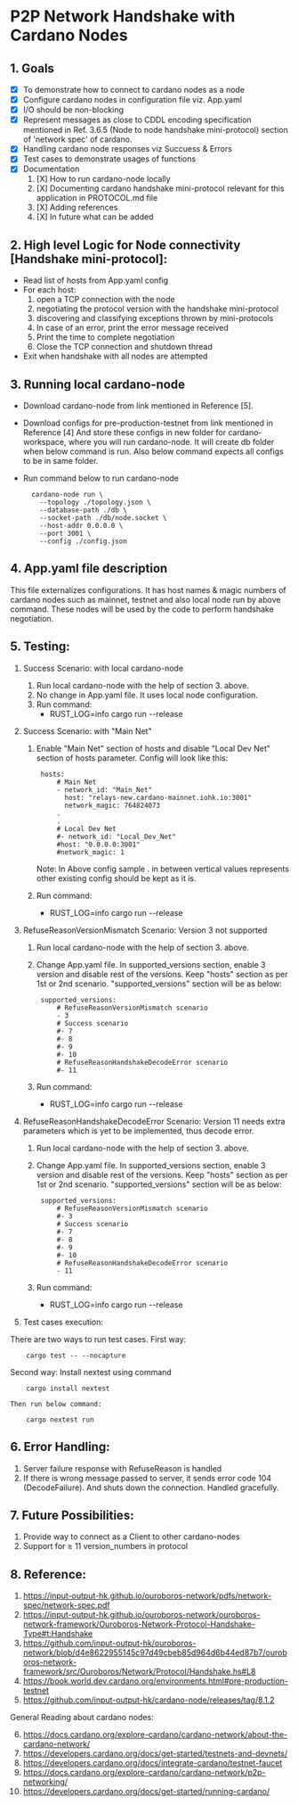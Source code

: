 # P2P Network Handshake with Cardano Nodes

## 1. Goals
- [X] To demonstrate how to connect to cardano nodes as a node
- [X] Configure cardano nodes in configuration file viz. App.yaml
- [X] I/O should be non-blocking
- [X] Represent messages as close to CDDL encoding specification mentioned in Ref. 3.6.5 (Node to node handshake mini-protocol) section of 'network spec' of cardano.
- [X] Handling cardano node responses viz Succuess & Errors
- [X] Test cases to demonstrate usages of functions
- [X] Documentation 
    1. [X] How to run cardano-node locally
    2. [X] Documenting cardano handshake mini-protocol relevant for this application in PROTOCOL.md file
    3. [X] Adding references
    4. [X] In future what can be added

## 2. High level Logic for Node connectivity [Handshake mini-protocol]:

* Read list of hosts from App.yaml config
* For each host:
    1. open a TCP connection with the node
    2. negotiating the protocol version with the handshake mini-protocol
    3. discovering and classifying exceptions thrown by mini-protocols
    4. In case of an error, print the error message received
    5. Print the time to complete negotiation
    6. Close the TCP connection and shutdown thread
* Exit when handshake with all nodes are attempted


## 3. Running local cardano-node

- Download cardano-node from link mentioned in Reference [5].
- Download configs for pre-production-testnet from link mentioned in Reference [4]
And store these configs in new folder for cardano-workspace, where you will run cardano-node.
It will create db folder when below command is run. Also below command expects all configs to be in same folder.

- Run command below to run cardano-node

        cardano-node run \
          --topology ./topology.json \
          --database-path ./db \
          --socket-path ./db/node.socket \
          --host-addr 0.0.0.0 \
          --port 3001 \
          --config ./config.json


## 4. App.yaml file description

This file externalizes configurations.
It has host names & magic numbers of cardano nodes such as mainnet, testnet and also local node run by above command.
These nodes will be used by the code to perform handshake negotiation.

## 5. Testing:

1. Success Scenario: with local cardano-node
    1. Run local cardano-node with the help of section 3. above.
    2. No change in App.yaml file. It uses local node configuration.
    3. Run command:
        * RUST_LOG=info cargo run --release

2. Success Scenario: with "Main Net"
    1. Enable "Main Net" section of hosts and disable "Local Dev Net" section of hosts parameter.
        Config will look like this:
            
            hosts:
                # Main Net
                - network_id: "Main_Net"
                  host: "relays-new.cardano-mainnet.iohk.io:3001"
                  network_magic: 764824073
                .
                .
                # Local Dev Net
                #- network_id: "Local_Dev_Net"
                #host: "0.0.0.0:3001"
                #network_magic: 1

        Note: In Above config sample . in between vertical values represents other existing config should be kept as it is.
    2. Run command:
        * RUST_LOG=info cargo run --release

3. RefuseReasonVersionMismatch Scenario: Version 3 not supported
    1. Run local cardano-node with the help of section 3. above. 
    2. Change App.yaml file. In supported_versions section, enable 3 version and disable rest of the versions.
    Keep "hosts" section as per 1st or 2nd scenario. "supported_versions" section will be as below:

            supported_versions:
                # RefuseReasonVersionMismatch scenario
                - 3
                # Success scenario
                #- 7
                #- 8
                #- 9
                #- 10
                # RefuseReasonHandshakeDecodeError scenario
                #- 11

    3. Run command:
        * RUST_LOG=info cargo run --release

4. RefuseReasonHandshakeDecodeError Scenario: Version 11 needs extra parameters which is yet to be implemented, thus decode error.
    1. Run local cardano-node with the help of section 3. above. 
    2. Change App.yaml file. In supported_versions section, enable 3 version and disable rest of the versions.
    Keep "hosts" section as per 1st or 2nd scenario. "supported_versions" section will be as below:

            supported_versions:
                # RefuseReasonVersionMismatch scenario
                #- 3
                # Success scenario
                #- 7
                #- 8
                #- 9
                #- 10
                # RefuseReasonHandshakeDecodeError scenario
                - 11

    3. Run command:
        * RUST_LOG=info cargo run --release

5. Test cases execution:

There are two ways to run test cases.
First way: 

        cargo test -- --nocapture

Second way: 
    Install nextest using command

        cargo install nextest

    Then run below command:

        cargo nextest run


## 6. Error Handling:

1. Server failure response with RefuseReason is handled
2. If there is wrong message passed to server, it sends error code 104 (DecodeFailure). And shuts down the connection. Handled gracefully.


## 7. Future Possibilities:
1. Provide way to connect as a Client to other cardano-nodes
2. Support for ≥ 11 version_numbers in protocol


## 8. Reference:

1. https://input-output-hk.github.io/ouroboros-network/pdfs/network-spec/network-spec.pdf
2. https://input-output-hk.github.io/ouroboros-network/ouroboros-network-framework/Ouroboros-Network-Protocol-Handshake-Type#t:Handshake
3. https://github.com/input-output-hk/ouroboros-network/blob/d4e8622955145c97d49cbeb85d964d6b44ed87b7/ouroboros-network-framework/src/Ouroboros/Network/Protocol/Handshake.hs#L8
4. https://book.world.dev.cardano.org/environments.html#pre-production-testnet
5. https://github.com/input-output-hk/cardano-node/releases/tag/8.1.2

General Reading about cardano nodes:

6. https://docs.cardano.org/explore-cardano/cardano-network/about-the-cardano-network/
7. https://developers.cardano.org/docs/get-started/testnets-and-devnets/
8. https://developers.cardano.org/docs/integrate-cardano/testnet-faucet
9. https://docs.cardano.org/explore-cardano/cardano-network/p2p-networking/
10. https://developers.cardano.org/docs/get-started/running-cardano/
